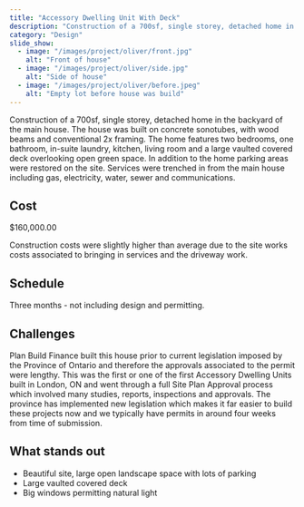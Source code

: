 ```yaml
---
title: "Accessory Dwelling Unit With Deck"
description: "Construction of a 700sf, single storey, detached home in the backyard of the main house."
category: "Design"
slide_show:
  - image: "/images/project/oliver/front.jpg"
    alt: "Front of house"
  - image: "/images/project/oliver/side.jpg"
    alt: "Side of house"
  - image: "/images/project/oliver/before.jpeg"
    alt: "Empty lot before house was build"
---
```


Construction of a 700sf, single storey, detached home in the backyard of the main house. The house was built on concrete sonotubes, with wood beams and conventional 2x framing. The home features two bedrooms, one bathroom, in-suite laundry, kitchen, living room and a large vaulted covered deck overlooking open green space. In addition to the home parking areas were restored on the site. Services were trenched in from the main house including gas, electricity, water, sewer and communications.

## Cost

$160,000.00

Construction costs were slightly higher than average due to the site works costs associated to bringing in services and the driveway work.

## Schedule

Three months - not including design and permitting.

## Challenges

Plan Build Finance built this house prior to current legislation imposed by the Province of Ontario and therefore the approvals associated to the permit were lengthy. This was the first or one of the first Accessory Dwelling Units built in London, ON and went through a full Site Plan Approval process which involved many studies, reports, inspections and approvals. The province has implemented new legislation which makes it far easier to build these projects now and we typically have permits in around four weeks from time of submission.

## What stands out

- Beautiful site, large open landscape space with lots of parking
- Large vaulted covered deck
- Big windows permitting natural light
